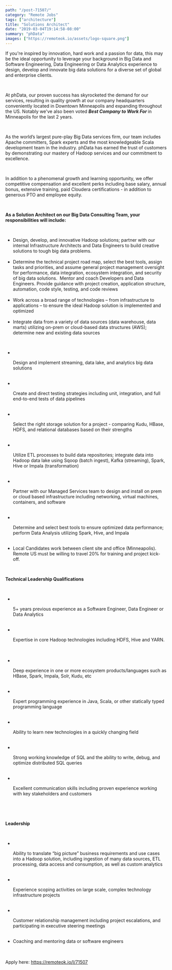 ```yaml
---
path: "/post-71507/"
category: "Remote Jobs"
tags: ["architecture"]
title: "Solutions Architect"
date: "2019-03-04T19:14:58-08:00"
summary: "phData"
images: ["https://remoteok.io/assets/logo-square.png"]
---
```


<p>If you're&nbsp;inspired by innovation, hard work and a passion for data,&nbsp;this may be the ideal opportunity to leverage your background in Big Data and Software Engineering, Data Engineering or Data Analytics experience to design, develop and innovate big data solutions for a diverse set of global and enterprise clients. &nbsp;</p><br /><p>At phData, our proven success has skyrocketed the demand for our services, resulting in quality growth at our company headquarters conveniently located in Downtown Minneapolis and expanding throughout the US. Notably we've also been voted <strong><em>Best Company to Work For</em> </strong>in Minneapolis for the last 2 years.&nbsp; &nbsp;</p><br /><p>As the world&rsquo;s largest pure-play Big Data services firm, our team includes Apache committers, Spark experts and the most knowledgeable Scala development team in the industry. phData has earned the trust of customers by demonstrating our mastery of Hadoop services and our commitment to excellence.</p><br /><p>In addition to a phenomenal growth and learning opportunity, we offer competitive compensation and excellent perks including base salary, annual bonus, extensive training, paid Cloudera certifications - in addition to generous PTO and employee equity.&nbsp;</p><br /><p><strong>As a Solution Architect on our Big Data Consulting Team, your responsibilities will include: </strong></p><br /><ul><li>Design, develop, and innovative Hadoop solutions; partner with our internal Infrastructure Architects and Data Engineers to build creative solutions to tough big data problems. &nbsp;<br><br></li><li>Determine the technical project road map, select the best tools, assign tasks and priorities, and assume general project management oversight for performance, data integration, ecosystem integration, and security of big data solutions.&nbsp;&nbsp;Mentor and coach Developers and Data Engineers. Provide guidance with project creation, application structure, automation, code style, testing, and code reviews<br><br></li><li>Work across a broad range of technologies &ndash; from infrastructure to applications &ndash; to ensure the ideal Hadoop solution is implemented and optimized<br><br></li><li>Integrate data from a variety of data sources (data warehouse, data marts) utilizing on-prem or cloud-based data structures (AWS); determine new and existing data sources</li></ul><br /><ul><li><br /><p>Design and implement streaming, data lake, and analytics big data solutions</p><br /></li><li><br /><p>Create and direct testing strategies including unit, integration, and full end-to-end tests of data pipelines</p><br /></li><li><br /><p>Select the right storage solution for a project - comparing Kudu, HBase, HDFS, and relational databases based on their strengths</p><br /></li><li><br /><p>Utilize ETL processes to build data repositories; integrate data into Hadoop data lake using Sqoop (batch ingest), Kafka (streaming), Spark, Hive or Impala (transformation)</p><br /></li><li><br /><p>Partner with our Managed Services team to design and install on prem or cloud based infrastructure including networking, virtual machines, containers, and software</p><br /></li><li><br /><p>Determine and select best tools to ensure optimized data performance; perform Data Analysis utilizing Spark, Hive, and Impala</p><br /></li><li>Local Candidates work between client site and office (Minneapolis).&nbsp; Remote US must be willing to travel 20% for training and project kick-off.</li></ul><br /><p><strong>Technical Leadership Qualifications</strong></p><br /><ul><li><br /><p>5+ years previous experience as a Software Engineer, Data Engineer or Data Analytics</p><br /></li><li><br /><p>Expertise in core Hadoop technologies including HDFS, Hive and YARN. &nbsp;</p><br /></li><li><br /><p>Deep experience in one or more ecosystem products/languages such as HBase, Spark, Impala, Solr, Kudu, etc</p><br /></li><li><br /><p>Expert programming experience in Java, Scala, or other statically typed programming language</p><br /></li><li><br /><p>Ability to learn new technologies in a quickly changing field</p><br /></li><li><br /><p>Strong working knowledge of SQL and the ability to write, debug, and optimize distributed SQL queries</p><br /></li><li><br /><p>Excellent communication skills including proven experience working with key stakeholders and customers</p><br /></li></ul><br /><p><strong>Leadership</strong></p><br /><ul><li><br /><p>Ability to translate &ldquo;big picture&rdquo; business requirements and use cases into a Hadoop solution, including ingestion of many data sources, ETL processing, data access and consumption, as well as custom analytics</p><br /></li><li><br /><p>Experience scoping activities on large scale, complex technology infrastructure projects</p><br /></li><li><br /><p>Customer relationship management including project escalations, and participating in executive steering meetings</p><br /></li><li>Coaching and mentoring data or software engineers&nbsp;</li></ul>

<br/>
<br/>
Apply here: <A HREF="https://remoteok.io/l/71507">https://remoteok.io/l/71507</A>
